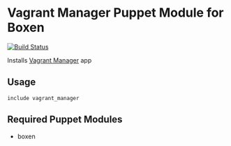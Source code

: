 # Vagrant Manager Puppet Module for Boxen
[![Build Status](https://travis-ci.org/boxen/puppet-vagrant_manager.svg?branch=master)](https://travis-ci.org/boxen/puppet-vagrant_manager)

Installs [Vagrant Manager](http://vagrantmanager.com) app

## Usage

```puppet
include vagrant_manager
```

## Required Puppet Modules

* boxen
